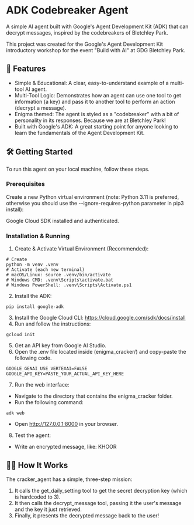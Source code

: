 # ADK Codebreaker Agent
A simple AI agent built with Google's Agent Development Kit (ADK) that can decrypt messages, inspired by the codebreakers of Bletchley Park.

This project was created for the Google's Agent Development Kit introductory workshop for the event "Build with AI" at GDG Bletchley Park.

## 🚀 Features
- Simple & Educational: A clear, easy-to-understand example of a multi-tool AI agent.
- Multi-Tool Logic: Demonstrates how an agent can use one tool to get information (a key) and pass it to another tool to perform an action (decrypt a message).
- Enigma themed: The agent is styled as a "codebreaker" with a bit of personality in its responses. Because we are at Bletchley Park!
- Built with Google's ADK: A great starting point for anyone looking to learn the fundamentals of the Agent Development Kit.

## 🛠️ Getting Started
To run this agent on your local machine, follow these steps.

### Prerequisites
Create a new Python virtual environment (note: Python 3.11 is preferred, otherwise you should use the --ignore-requires-python parameter in pip3 install):

Google Cloud SDK installed and authenticated.

### Installation & Running
1. Create & Activate Virtual Environment (Recommended):
```shell
# Create
python -m venv .venv
# Activate (each new terminal)
# macOS/Linux: source .venv/bin/activate
# Windows CMD: .venv\Scripts\activate.bat
# Windows PowerShell: .venv\Scripts\Activate.ps1
```  
2. Install the ADK:
```shell
pip install google-adk
```
3. Install the Google Cloud CLI: https://cloud.google.com/sdk/docs/install
4. Run and follow the instructions:
```shell
gcloud init
```
5. Get an API key from Google AI Studio.
6. Open the .env file located inside (enigma_cracker/) and copy-paste the following code.
```shell
GOOGLE_GENAI_USE_VERTEXAI=FALSE
GOOGLE_API_KEY=PASTE_YOUR_ACTUAL_API_KEY_HERE
```
7. Run the web interface:
- Navigate to the directory that contains the enigma_cracker folder.
- Run the following command:
```shell
adk web
```
- Open http://127.0.0.1:8000 in your browser.
8. Test the agent:
- Write an encrypted message, like: KHOOR

## 🕵️‍♂️ How It Works
The cracker_agent has a simple, three-step mission:

1. It calls the get_daily_setting tool to get the secret decryption key (which is hardcoded to 3).
2. It then calls the decrypt_message tool, passing it the user's message and the key it just retrieved.
3. Finally, it presents the decrypted message back to the user!

